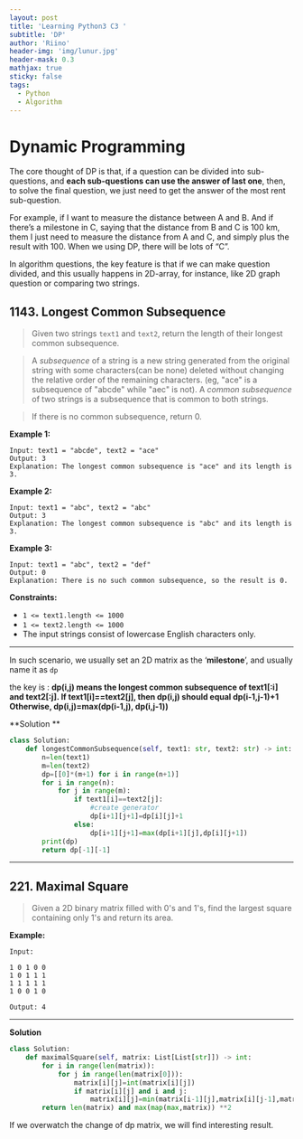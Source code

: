 ```yaml
---
layout: post
title: 'Learning Python3 C3 '
subtitle: 'DP'
author: 'Riino'
header-img: 'img/lunur.jpg'
header-mask: 0.3
mathjax: true
sticky: false
tags:
  - Python
  - Algorithm
---
```


# Dynamic Programming

The core thought of DP is that, if a question can be divided into sub-questions, and **each sub-questions can use the answer of last one**, then, to solve the final question, we just need to get the answer of the most rent sub-question.

For example, if I want to measure the distance between A and B. And if there’s a milestone in C, saying that the distance from B and C is 100 km, them I just need to measure the distance from A and C, and simply plus the result with 100. When we using DP, there will be lots of “C”.

In algorithm questions, the key feature is that if we can make question divided, and this usually happens in 2D-array, for instance, like 2D graph question or comparing two strings.

## 1143. Longest Common Subsequence

> Given two strings `text1` and `text2`, return the length of their longest common subsequence.

> A _subsequence_ of a string is a new string generated from the original string with some characters(can be none) deleted without changing the relative order of the remaining characters. (eg, "ace" is a subsequence of "abcde" while "aec" is not). A _common subsequence_ of two strings is a subsequence that is common to both strings.

> If there is no common subsequence, return 0.

**Example 1:**

```
Input: text1 = "abcde", text2 = "ace"
Output: 3
Explanation: The longest common subsequence is "ace" and its length is 3.
```

**Example 2:**

```
Input: text1 = "abc", text2 = "abc"
Output: 3
Explanation: The longest common subsequence is "abc" and its length is 3.
```

**Example 3:**

```
Input: text1 = "abc", text2 = "def"
Output: 0
Explanation: There is no such common subsequence, so the result is 0.
```

**Constraints:**

- `1 <= text1.length <= 1000`
- `1 <= text2.length <= 1000`
- The input strings consist of lowercase English characters only.

---

In such scenario, we usually set an 2D matrix as the ‘**milestone**’, and usually name it as `dp`

the key is : **dp(i,j) means the longest common subsequence of text1[:i] and text2[:j].
If text1[i]==text2[j], then dp(i,j) should equal dp(i-1,j-1)+1
Otherwise, dp(i,j)=max(dp(i-1,j), dp(i,j-1))**

**Solution **

```python
class Solution:
    def longestCommonSubsequence(self, text1: str, text2: str) -> int:
        n=len(text1)
        m=len(text2)
        dp=[[0]*(m+1) for i in range(n+1)]
        for i in range(n):
            for j in range(m):
                if text1[i]==text2[j]:
                    #create generator
                    dp[i+1][j+1]=dp[i][j]+1
                else:
                    dp[i+1][j+1]=max(dp[i+1][j],dp[i][j+1])
        print(dp)
        return dp[-1][-1]
```

---

## 221. Maximal Square

> Given a 2D binary matrix filled with 0's and 1's, find the largest square containing only 1's and return its area.

**Example:**

```
Input:

1 0 1 0 0
1 0 1 1 1
1 1 1 1 1
1 0 0 1 0

Output: 4
```

---

**Solution**

```python
class Solution:
    def maximalSquare(self, matrix: List[List[str]]) -> int:
        for i in range(len(matrix)):
            for j in range(len(matrix[0])):
                matrix[i][j]=int(matrix[i][j])
                if matrix[i][j] and i and j:
                    matrix[i][j]=min(matrix[i-1][j],matrix[i][j-1],matrix[i-1][j-1])+1
        return len(matrix) and max(map(max,matrix)) **2
```

If we overwatch the change of dp matrix, we will find interesting result.

